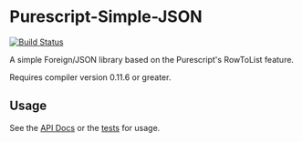 # Purescript-Simple-JSON

[![Build Status](https://travis-ci.org/justinwoo/purescript-simple-json.svg?branch=master)](https://travis-ci.org/justinwoo/purescript-simple-json)

A simple Foreign/JSON library based on the Purescript's RowToList feature.

Requires compiler version 0.11.6 or greater.

## Usage

See the [API Docs](https://pursuit.purescript.org/packages/purescript-simple-json/) or the [tests](test/Main.purs) for usage.
